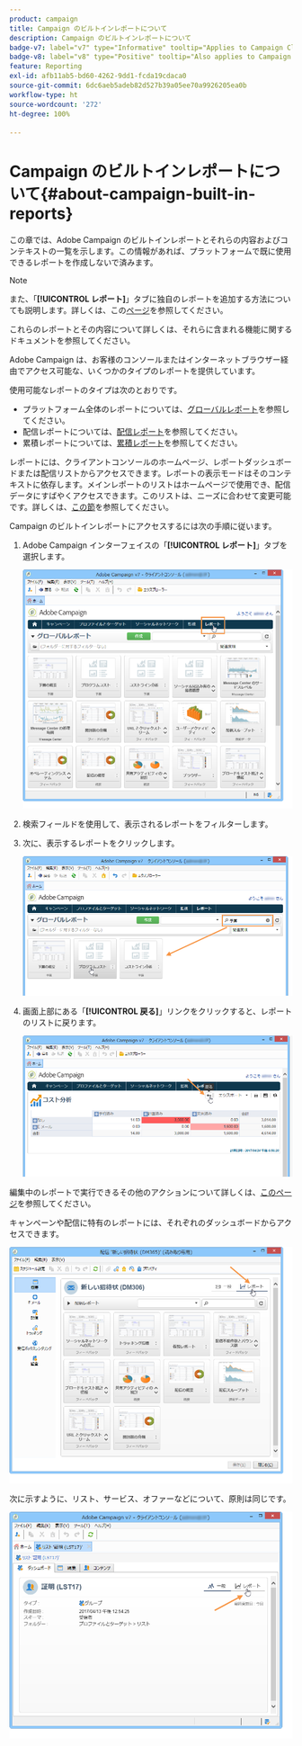 ```yaml
---
product: campaign
title: Campaign のビルトインレポートについて
description: Campaign のビルトインレポートについて
badge-v7: label="v7" type="Informative" tooltip="Applies to Campaign Classic v7"
badge-v8: label="v8" type="Positive" tooltip="Also applies to Campaign v8"
feature: Reporting
exl-id: afb11ab5-bd60-4262-9dd1-fcda19cdaca0
source-git-commit: 6dc6aeb5adeb82d527b39a05ee70a9926205ea0b
workflow-type: ht
source-wordcount: '272'
ht-degree: 100%

---
```


# Campaign のビルトインレポートについて{#about-campaign-built-in-reports}



この章では、Adobe Campaign のビルトインレポートとそれらの内容およびコンテキストの一覧を示します。この情報があれば、プラットフォームで既に使用できるレポートを作成しないで済みます。

>[!NOTE]
>
>また、「**[!UICONTROL レポート]**」タブに独自のレポートを追加する方法についても説明します。詳しくは、この[ページ](../../reporting/using/configuring-access-to-the-report.md#defining-the-filtering-options)を参照してください。

これらのレポートとその内容について詳しくは、それらに含まれる機能に関するドキュメントを参照してください。

Adobe Campaign は、お客様のコンソールまたはインターネットブラウザー経由でアクセス可能な、いくつかのタイプのレポートを提供しています。

使用可能なレポートのタイプは次のとおりです。

* プラットフォーム全体のレポートについては、[グローバルレポート](../../reporting/using/global-reports.md)を参照してください。
* 配信レポートについては、[配信レポート](../../reporting/using/delivery-reports.md)を参照してください。
* 累積レポートについては、[累積レポート](../../reporting/using/cumulative-reports.md)を参照してください。

レポートには、クライアントコンソールのホームページ、レポートダッシュボードまたは配信リストからアクセスできます。レポートの表示モードはそのコンテキストに依存します。メインレポートのリストはホームページで使用でき、配信データにすばやくアクセスできます。このリストは、ニーズに合わせて変更可能です。詳しくは、[この節](../../reporting/using/about-reports-creation-in-campaign.md)を参照してください。

Campaign のビルトインレポートにアクセスするには次の手順に従います。

1. Adobe Campaign インターフェイスの「**[!UICONTROL レポート]**」タブを選択します。

   ![](assets/reporting_access_from_home.png)

1. 検索フィールドを使用して、表示されるレポートをフィルターします。

1. 次に、表示するレポートをクリックします。

   ![](assets/reporting_edit_a_report.png)

1. 画面上部にある「**[!UICONTROL 戻る]**」リンクをクリックすると、レポートのリストに戻ります。

   ![](assets/reporting_back_button.png)

編集中のレポートで実行できるその他のアクションについて詳しくは、[このページ](../../reporting/using/actions-on-reports.md)を参照してください。

キャンペーンや配信に特有のレポートには、それぞれのダッシュボードからアクセスできます。

![](assets/reporting_on_a_delivery.png)

次に示すように、リスト、サービス、オファーなどについて、原則は同じです。

![](assets/reporting_on_an_offer.png)
